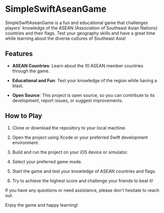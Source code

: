 # SimpleSwiftAseanGame


SimpleSwiftAseanGame is a fun and educational game that challenges players' knowledge of the ASEAN (Association of Southeast Asian Nations) countries and their flags. Test your geography skills and have a great time while learning about the diverse cultures of Southeast Asia!


## Features
- **ASEAN Countries**: Learn about the 10 ASEAN member countries through the game.

- **Educational and Fun**: Test your knowledge of the region while having a blast.

- **Open Source**: This project is open source, so you can contribute to its development, report issues, or suggest improvements.


## How to Play

1. Clone or download the repository to your local machine.

2. Open the project using Xcode or your preferred Swift development environment.

3. Build and run the project on your iOS device or simulator.

4. Select your preferred game mode.

5. Start the game and test your knowledge of ASEAN countries and flags.

6. Try to achieve the highest score and challenge your friends to beat it!


If you have any questions or need assistance, please don't hesitate to reach out.

Enjoy the game and happy learning!
